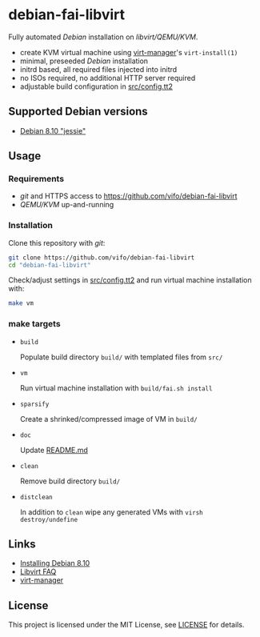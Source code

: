 # debian-fai-libvirt

Fully automated *Debian* installation on *libvirt/QEMU/KVM*.

* create KVM virtual machine using [virt-manager](https://virt-manager.org/)'s
  `virt-install(1)`
* minimal, preseeded *Debian* installation
* initrd based, all required files injected into initrd
* no ISOs required, no additional HTTP server required
* adjustable build configuration in [src/config.tt2](src/config.tt2)

## Supported Debian versions

* [Debian 8.10 "jessie"](https://www.debian.org/releases/jessie)

## Usage

### Requirements

* *git* and HTTPS access to https://github.com/vifo/debian-fai-libvirt
* *QEMU/KVM* up-and-running

### Installation

Clone this repository with *git*:

```sh
git clone https://github.com/vifo/debian-fai-libvirt
cd "debian-fai-libvirt"
```

Check/adjust settings in [src/config.tt2](src/config.tt2) and run virtual
machine installation with:

```sh
make vm
```

### make targets

* `build`

  Populate build directory `build/` with templated files from `src/`

* `vm`

  Run virtual machine installation with `build/fai.sh install`

* `sparsify`

  Create a shrinked/compressed image of VM in `build/`

* `doc`

  Update [README.md](README.md)

* `clean`
  
  Remove build directory `build/`

* `distclean`
  
  In addition to `clean` wipe any generated VMs with `virsh destroy/undefine`

## Links

* [Installing Debian 8.10](https://www.debian.org/releases/jessie/debian-installer/index.html)
* [Libvirt FAQ](https://wiki.libvirt.org/page/FAQ)
* [virt-manager](https://virt-manager.org/)

## License

This project is licensed under the MIT License, see [LICENSE](LICENSE) for
details.

